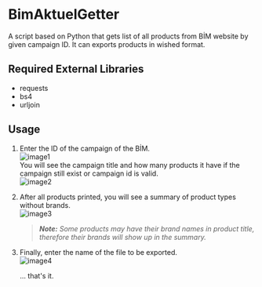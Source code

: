 # BimAktuelGetter
A script based on Python that gets list of all products from BİM website by given campaign ID. It can exports products in wished format.

## Required External Libraries
- requests
- bs4
- urljoin

## Usage
1. Enter the ID of the campaign of the BİM.\
    ![image1](https://res.cloudinary.com/djiay4zdw/image/upload/v1604920151/bag_pic1_kbzia2.jpg)\
    You will see the campaign title and how many products it have if the campaign still exist or campaign id is valid.\
    ![image2](https://res.cloudinary.com/djiay4zdw/image/upload/v1604920152/bag_pic2_u03fab.jpg)
1. After all products printed, you will see a summary of product types without brands.\
    ![image3](https://res.cloudinary.com/djiay4zdw/image/upload/v1604920151/bag_pic3_xycjb4.jpg)
    > ***Note:** Some products may have their brand names in product title, therefore their brands will show up in the summary.*
1. Finally, enter the name of the file to be exported.\
    ![image4](https://res.cloudinary.com/djiay4zdw/image/upload/v1604921314/bag_pic4_qzufyf.jpg)

    ... that's it.
